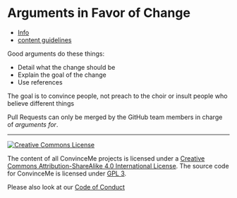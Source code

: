 # Arguments in Favor of Change

- [Info](https://github.com/convinceme/info)
- [content guidelines](https://www.convinceme.us/content_instructions)

Good arguments do these things:

- Detail what the change should be
- Explain the goal of the change
- Use references

The goal is to convince people, not preach to the choir or insult people who believe different things

Pull Requests can only be merged by the GitHub team members in charge of _arguments for_.

---------------------------------

<a rel="license" href="http://creativecommons.org/licenses/by-sa/4.0/"><img alt="Creative Commons License" src="https://i.creativecommons.org/l/by-sa/4.0/88x31.png"/></a>

The content of all ConvinceMe projects is licensed under a <a rel="license" href="http://creativecommons.org/licenses/by-sa/4.0/">Creative Commons Attribution-ShareAlike 4.0 International License</a>. The source code for ConvinceMe is licensed under [GPL 3](https://github.com/convinceme/info/blob/master/LICENSE).

Please also look at our [Code of Conduct](https://github.com/convinceme/info/blob/master/code_of_conduct.markdown)